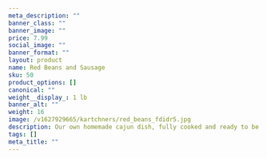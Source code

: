 ```yaml
---
meta_description: ""
banner_class: ""
banner_image: ""
price: 7.99
social_image: ""
banner_format: ""
layout: product
name: Red Beans and Sausage
sku: 50
product_options: []
canonical: ""
weight__display_: 1 lb
banner_alt: ""
weight: 16
image: /v1627929665/kartchners/red_beans_fdidr5.jpg
description: Our own homemade cajun dish, fully cooked and ready to be boiled and served.
tags: []
meta_title: ""
---
```

